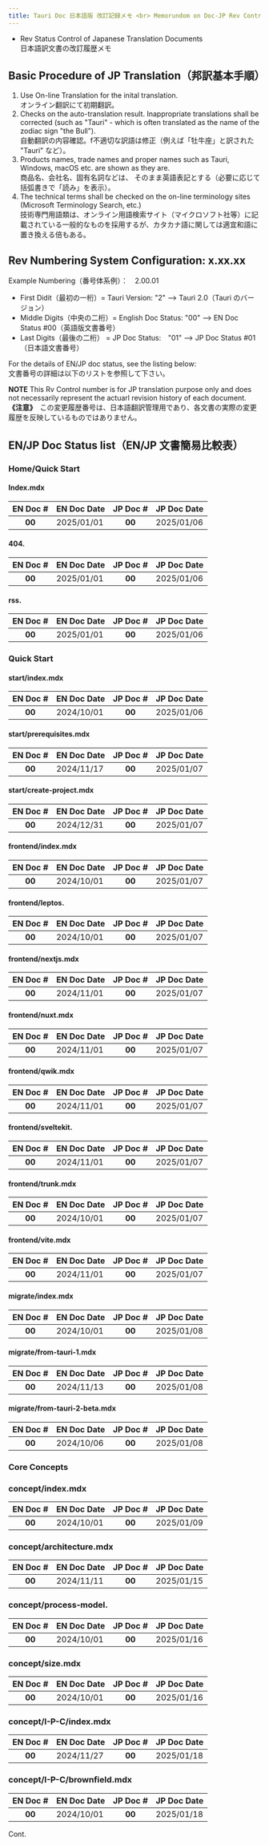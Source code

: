 ```yaml
---
title: Tauri Doc 日本語版 改訂記録メモ <br> Memorundom on Doc-JP Rev Control
---
```


+ Rev Status Control of Japanese Translation Documents <br> 日本語訳文書の改訂履歴メモ

## Basic Procedure of JP Translation（邦訳基本手順）

1. Use On-line Translation for the inital translation. <br>オンライン翻訳にて初期翻訳。
1. Checks on the auto-translation result. Inappropriate translations shall be corrected (such as "Tauri" - which is often translated as the name of the zodiac sign "the Bull"). <br>自動翻訳の内容確認。f不適切な訳語は修正（例えば「牡牛座」と訳された "Tauri" など）。
1. Products names, trade names and proper names such as Tauri, Windows, macOS etc. are shown as they are. <br>商品名、会社名、固有名詞などは、
そのまま英語表記とする（必要に応じて括弧書きで「読み」を表示）。
1. The technical terms shall be checked on the on-line terminology sites (Microsoft Terminology Search, etc.) <br>技術専門用語類は、オンライン用語検索サイト（マイクロソフト社等）に記載されている一般的なものを採用するが、カタカナ語に関しては適宜和語に置き換える倍もある。

## Rev Numbering System Configuration:  x.xx.xx

Example Numbering（番号体系例）：　2.00.01

+ First Didit（最初の一桁）= Tauri Version: "2" --> Tauri 2.0（Tauri のバージョン）
+ Middle Digits（中央の二桁）= English Doc Status: "00" --> EN Doc Status #00（英語版文書番号）
+ Last Digits（最後の二桁） = JP Doc Status:　"01" --> JP Doc Status #01（日本語文書番号）

For the details of EN/JP doc status, see the listing below: <br> 文書番号の詳細は以下のリストを参照して下さい。

**NOTE** This Rv Control number is for JP translation purpose only and does not necessarily represent the actuarl revision history of each document.<br>
**《注意》**　この変更履歴番号は、日本語翻訳管理用であり、各文書の実際の変更履歴を反映しているものではありません。

## EN/JP Doc Status list（EN/JP 文書簡易比較表）

### Home/Quick Start

#### Index.mdx

| EN Doc # | EN Doc Date | JP Doc # | JP Doc Date |
| :---: | :--- | :---: | :--- |
| **00** | 2025/01/01 | **00** | 2025/01/06 |

#### 404.

| EN Doc # | EN Doc Date | JP Doc # | JP Doc Date |
| :---: | :--- | :---: | :--- |
| **00** | 2025/01/01 | **00** | 2025/01/06 |

#### rss.

| EN Doc # | EN Doc Date | JP Doc # | JP Doc Date |
| :---: | :--- | :---: | :--- |
| **00** | 2025/01/01 | **00** | 2025/01/06 |

### Quick Start

#### start/index.mdx

| EN Doc # | EN Doc Date | JP Doc # | JP Doc Date |
| :---: | :--- | :---: | :--- |
| **00** | 2024/10/01 | **00** | 2025/01/06 |

#### start/prerequisites.mdx

| EN Doc # | EN Doc Date | JP Doc # | JP Doc Date |
| :---: | :--- | :---: | :--- |
| **00** | 2024/11/17 | **00** | 2025/01/07 |

#### start/create-project.mdx

| EN Doc # | EN Doc Date | JP Doc # | JP Doc Date|
| :---: | :--- | :---: | :--- |
| **00** | 2024/12/31 | **00** | 2025/01/07 |

#### frontend/index.mdx

| EN Doc # | EN Doc Date | JP Doc # | JP Doc Date |
| :---: | :--- | :---: | :--- |
| **00** | 2024/10/01 | **00** | 2025/01/07 |

#### frontend/leptos.

| EN Doc # | EN Doc Date | JP Doc # | JP Doc Date |
| :---: | :--- | :---: | :--- |
| **00** | 2024/10/01 | **00** | 2025/01/07 |

#### frontend/nextjs.mdx

| EN Doc # | EN Doc Date | JP Doc # | JP Doc Date |
| :---: | :--- | :---: | :--- |
| **00** | 2024/11/01 | **00** | 2025/01/07 |

#### frontend/nuxt.mdx

| EN Doc # | EN Doc Date | JP Doc # | JP Doc Date |
| :---: | :--- | :---: | :--- |
| **00** | 2024/11/01 | **00** | 2025/01/07 |

#### frontend/qwik.mdx

| EN Doc # | EN Doc Date | JP Doc # | JP Doc Date |
| :---: | :--- | :---: | :--- |
| **00** | 2024/11/01 | **00** | 2025/01/07 |

#### frontend/sveltekit.

| EN Doc # | EN Doc Date | JP Doc # | JP Doc Date|
| :---: | :--- | :---: | :--- |
| **00** | 2024/11/01 | **00** | 2025/01/07 |

#### frontend/trunk.mdx

| EN Doc # | EN Doc Date | JP Doc # | JP Doc Date |
| :---: | :--- | :---: | :--- |
| **00** | 2024/10/01 | **00** | 2025/01/07 |

#### frontend/vite.mdx

| EN Doc # | EN Doc Date | JP Doc # | JP Doc Date |
| :---: | :--- | :---: | :--- |
| **00** | 2024/11/01 | **00** | 2025/01/07 |

#### migrate/index.mdx

| EN Doc # | EN Doc Date | JP Doc # | JP Doc Date |
| :---: | :--- | :---: | :--- |
| **00** | 2024/10/01 | **00** | 2025/01/08 |

#### migrate/from-tauri-1.mdx

| EN Doc # | EN Doc Date | JP Doc # | JP Doc Date |
| :---: | :--- | :---: | :--- |
| **00** | 2024/11/13 | **00** | 2025/01/08 |

#### migrate/from-tauri-2-beta.mdx

| EN Doc # | EN Doc Date | JP Doc # | JP Doc Date |
| :---: | :--- | :---: | :--- |
| **00** | 2024/10/06 | **00** | 2025/01/08 |

### Core Concepts

### concept/index.mdx

| EN Doc # | EN Doc Date | JP Doc # | JP Doc Date |
| :---: | :--- | :---: | :--- |
| **00** | 2024/10/01 | **00** | 2025/01/09 |

### concept/architecture.mdx

| EN Doc # | EN Doc Date | JP Doc # | JP Doc Date |
| :---: | :--- | :---: | :--- |
| **00** | 2024/11/11 | **00** | 2025/01/15 |

### concept/process-model.

| EN Doc # | EN Doc Date | JP Doc # | JP Doc Date |
| :---: | :--- | :---: | :--- |
| **00** | 2024/10/01 | **00** | 2025/01/16 |

### concept/size.mdx

| EN Doc # | EN Doc Date | JP Doc # | JP Doc Date |
| :---: | :--- | :---: | :--- |
| **00** | 2024/10/01 | **00** | 2025/01/16 |

### concept/I-P-C/index.mdx

| EN Doc # | EN Doc Date | JP Doc # | JP Doc Date |
| :---: | :--- | :---: | :--- |
| **00** | 2024/11/27 | **00** | 2025/01/18 |

### concept/I-P-C/brownfield.mdx

| EN Doc # | EN Doc Date | JP Doc # | JP Doc Date |
| :---: | :--- | :---: | :--- |
| **00** | 2024/10/01 | **00** | 2025/01/18 |



Cont.
